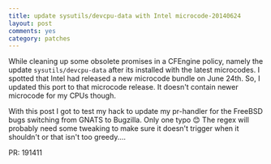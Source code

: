 ```yaml
---
title: update sysutils/devcpu-data with Intel microcode-20140624
layout: post
comments: yes
category: patches
---
```

While cleaning up some obsolete promises in a CFEngine policy, namely the
update `sysutils/devcpu-data` after its installed with the latest microcodes.
I spotted that Intel had released a new microcode bundle on June 24th.  So, I
updated this port to that microcode release.  It doesn't contain newer
microcode for my CPUs though.

With this post I got to test my hack to update my pr-handler for the FreeBSD
bugs switching from GNATS to Bugzilla.  Only one typo :blush:  The regex will
probably need some tweaking to make sure it doesn't trigger when it shouldn't
or that isn't too greedy....

PR: 191411
